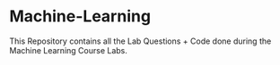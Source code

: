 # Machine-Learning
This Repository contains all the Lab Questions + Code done during the Machine Learning Course Labs.

